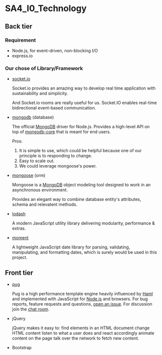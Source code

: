# SA4\_I0\_Technology

## Back tier

### Requirement

- Node.js, for event-driven, non-blocking I/O
- express.io

### Our chose of Library/Framework

- [socket.io](https://www.npmjs.com/package/socket.io)

  Socket.io provides an amazing way to develop real time application with sustainability and simplicity.

  And Socket.io rooms are really useful for us. Socket.IO enables real-time bidirectional event-based communication.

- [mongodb](https://www.npmjs.com/package/mongodb) (database)

  The official [MongoDB](https://www.mongodb.com/) driver for Node.js. Provides a high-level API on top of [mongodb-core](https://www.npmjs.com/package/mongodb-core) that is meant for end users.

  Pros:

  1. It is simple to use, which could be helpful because one of our principle is to responding to change.
  2. Easy to scale out.
  3. We could leverage mongoose's power.

- [mongoose](https://www.npmjs.com/package/mongoose) (orm)

  Mongoose is a [MongoDB](https://www.mongodb.org/) object modeling tool designed to work in an asynchronous environment.

  Provides an elegant way to combine database entity's attributes, schema and relevatent methods.

- [lodash](https://lodash.com/)

  A modern JavaScript utility library delivering modularity, performance & extras.

- [moment](https://www.npmjs.com/package/moment)

  A lightweight JavaScript date library for parsing, validating, manipulating, and formatting dates, which is surely would be used in this project.

## Front tier

- [pug](https://www.npmjs.com/package/pug)

  Pug is a high performance template engine heavily influenced by [Haml](http://haml.info/) and implemented with JavaScript for [Node.js](http://nodejs.org/) and browsers. For bug reports, feature requests and questions, [open an issue](https://github.com/pugjs/pug/issues/new). For discussion join the [chat room](https://gitter.im/pugjs/pug).

- jQuery

  jQuery makes it easy to: find elements in an HTML document change HTML content listen to what a user does and react accordingly animate content on the page talk over the network to fetch new content.

- Bootstrap
